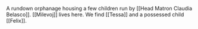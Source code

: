 A rundown orphanage housing a few children run by [[Head Matron Claudia Belasco]]. [[Milevoj]] lives here. We find [[Tessa]] and a possessed child [[Felix]].